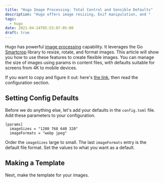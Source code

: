 ```yaml
---
title: "Hugo Image Processing: Total Control and Sensible Defaults"
description: "Hugo offers image resizing, Exif manipulation, and "
tags:
  - hugo
date: 2021-04-24T05:53:07-05:00
draft: true
---
```

Hugo has powerful [image processing](https://gohugo.io/content-management/image-processing) capability. It leverages the Go [Smartcrop](https://github.com/muesli/smartcrop) library to resize, rotate, and format images. This article will show you how to use these features to create flexible images. You can manage the size of images using params in content files, with defaults suitable for screens from 4K to mobile devices.

If you want to copy and figure it out: here's [the link](https://github.com/toughpixels/base/blob/main/layouts/partials/image.html), then read the configuration section.

## Setting Config Defaults
Before we do anything else, let's add your defaults in the `config.toml` file. Add these parameters to your configuration.

```
[params]
  imageSizes = "1280 768 640 320"
  imageFormats = "webp jpeg"
```

Order the `imageSizes` large to small. The last `imageFormats` entry is the default file format. Set the values to what you want as a default. 

## Making a Template

Next, make the template for your images.